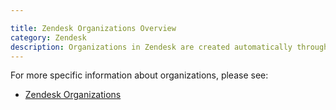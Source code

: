 ```yaml
---

title: Zendesk Organizations Overview
category: Zendesk
description: Organizations in Zendesk are created automatically through our Salesforce and Zendesk integration (as well as the GitLab built sync script).
---
```


For more specific information about organizations, please see:

- [Zendesk Organizations](https://handbook.gitlab.com/handbook/support/readiness/operations/docs/zendesk/organizations/)

<!--

## Adding users to organizations

See
[Adding a customer to an organization](associating_needs_org_tickets_with_orgs.html#adding-a-customer-to-an-organization)
section of the
[Associating Needs Org Tickets with Orgs](associating_needs_org_tickets_with_orgs.html)
Workflow.
-->
